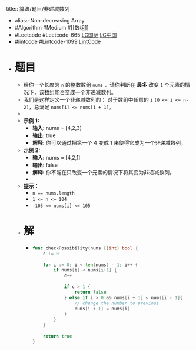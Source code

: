 title:: 算法/题目/非递减数列

- alias:: Non-decreasing Array
- #Algorithm #Medium #[[数组]]
- #Leetcode #Leetcode-665 [LC国际](https://leetcode.com/problems/non-decreasing-array/) [LC中国](https://leetcode-cn.com/problems/non-decreasing-array/)
- #lintcode #Lintcode-1099 [LintCode](https://www.lintcode.com/problem/1099/)
- # 题目
	- 给你一个长度为 `n` 的整数数组 `nums` ，请你判断在 **最多** 改变 `1` 个元素的情况下，该数组能否变成一个非递减数列。
	- 我们是这样定义一个非递减数列的： 对于数组中任意的 `i` `(0 <= i <= n-2)`，总满足 `nums[i] <= nums[i + 1]`。
	-
	- **示例 1:**
		- **输入:** nums = [4,2,3]
		- **输出:** true
		- **解释:** 你可以通过把第一个 4 变成 1 来使得它成为一个非递减数列。
	- **示例 2:**
		- **输入:** nums = [4,2,1]
		- **输出:** false
		- **解释:** 你不能在只改变一个元素的情况下将其变为非递减数列。
		-
	- **提示：**
	  		<meta charset="UTF-8" />
		- `n == nums.length`
		- `1 <= n <= 104`
		- `-105 <= nums[i] <= 105`
	- # 解
		- ```go
		  func checkPossibility(nums []int) bool {
		      c := 0
		      
		      for i := 0; i < len(nums) - 1; i++ {
		          if nums[i] < nums[i+1] {
		              c++
		              
		              if c > 1 {
		                  return false
		              } else if i > 0 && nums[i + 1] < nums[i - 1]{
		                  // change the number to previous
		                  nums[i + 1] = nums[i]
		              }
		          }
		      }
		      
		      return true
		  }
		  ```